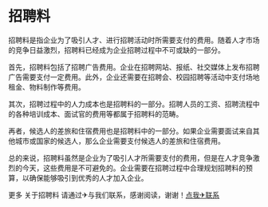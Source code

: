# 招聘料

招聘料是指企业为了吸引人才、进行招聘活动时所需要支付的费用。随着人才市场的竞争日益激烈，招聘料已经成为企业招聘过程中不可或缺的一部分。

首先，招聘料包括了招聘广告费用。企业在招聘网站、报纸、社交媒体上发布招聘广告需要支付一定费用。此外，企业还需要在招聘会、校园招聘等活动中支付场地租金、物料制作等费用。

其次，招聘过程中的人力成本也是招聘料的一部分。招聘人员的工资、招聘流程中的各种培训成本、面试官的费用等都属于招聘料的范畴。

再者，候选人的差旅和住宿费用也是招聘料中的一部分。如果企业需要面试来自其他城市或国家的候选人，那么企业需要支付候选人的差旅和住宿费用。

总的来说，招聘料虽然是企业为了吸引人才所需要支付的费用，但是在人才竞争激烈的今天，这些费用是不可避免的。企业需要在招聘过程中合理规划招聘料的预算，以确保能够吸引到优秀的人才加入企业。

更多 关于招聘料 请通过✈与我们联系，感谢阅读，谢谢！[点我✈联系](https://www.k02.cc)